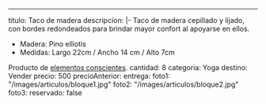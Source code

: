 ---
titulo: Taco de madera
descripcion: |-
  Taco de madera cepillado y lijado, con bordes redondeados para brindar mayor confort al apoyarse en ellos.
  - Madera: Pino elliotis
  - Medidas: Largo 22cm / Ancho 14 cm / Alto 7cm

  Producto de [elementos conscientes](https://elementosconscientes.com.ar/).
cantidad: 8
categoria: Yoga
destino: Vender
precio: 500
precioAnterior:
entrega:
foto1: "/images/articulos/bloque1.jpg"
foto2: "/images/articulos/bloque2.jpg"
foto3:
reservado: false

